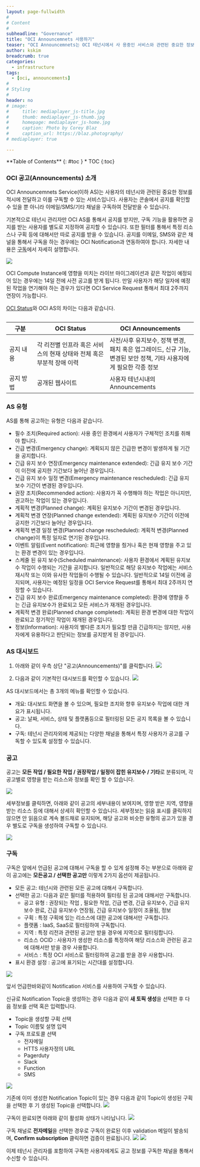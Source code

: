 ```yaml
---
layout: page-fullwidth
#
# Content
#
subheadline: "Governance"
title: "OCI Announcemnets 사용하기"
teaser: "OCI Announcemnets는 OCI 테넌시에서 사 용중인 서비스와 관련된 중요한 정보(사용자 필수 조치 사항, 사전 및 사후 유지보수 작업 일정, 신규 기능/패치/업그레이드 정보 등)를 공지하고, 이를 구독할 수 있는 서비스입니다. OCI Announcemnets를 사용하는 방법에 대해서 설명합니다."
author: kskim
breadcrumb: true
categories:
  - infrastructure
tags:
  - [oci, announcements]
#
# Styling
#
header: no
# image:
#     title: mediaplayer_js-title.jpg
#     thumb: mediaplayer_js-thumb.jpg
#     homepage: mediaplayer_js-home.jpg
#     caption: Photo by Corey Blaz
#     caption_url: https://blaz.photography/
# mediaplayer: true

---
```


<div class="panel radius" markdown="1">
**Table of Contents**
{: #toc }
*  TOC
{:toc}
</div>

### OCI 공고(Announcements) 소개
OCI Announcemnets Service(이하 AS)는 사용자의 테넌시와 관련된 중요한 정보를 적시에 전달하고 이를 구독할 수 있는 서비스입니다. 사용자는 콘솔에서 공지를 확인할 수 있을 뿐 아니라 이메일/SMS/기타 채널을 구독하여 전달받을 수 있습니다. 

기본적으로 테넌시 관리자만 OCI AS를 통해서 공지를 받지만, 구독 기능을 활용하면 공지를 받는 사용자를 별도로 지정하여 공지할 수 있습니다. 또한 필터를 통해서 특정 리소스나 구획 등에 대해서만 따로 공지를 받을 수 있습니다. 공지를 이메일, SMS와 같은 채널을 통해서 구독을 하는 경우에는 OCI Notification과 연동하여야 합니다. 자세한 내용은 [구독](http://localhost:4000//infrastructure/oci-announcement/#%EA%B5%AC%EB%8F%85)에서 자세히 설명합니다.

![](/assets/img/infrastructure/announcements/oci_announcement_arch.png)

OCI Compute Instance에 영향을 미치는 라이브 마이그레이션과 같은 작업이 예정되어 있는 경우에는 14일 전에 사전 공고를 받게 됩니다. 만일 사용자가 해당 일자에 예정된 작업을 연기해야 하는 경우가 있다면 OCI Service Request 통해서 최대 2주까지 연장이 가능합니다.

[OCI Status](https://the-team-oasis.github.io/infrastructure/oci-status/)와 OCI AS의 차이는 다음과 같습니다.

<table class="table vl-table-bordered vl-table-divider-col" summary="스케쥴 태그 설명"><caption></caption><colgroup><col><col><col><col><col><col></colgroup><thead class="thead">
      <tr class="row">
      <th class="entry" id="About__entry__0" style="width:100px">구분</th>
      <th class="entry" id="About__entry__1" style="width:300px">OCI Status</th>
      <th class="entry" id="About__entry__2" style="width:300px">OCI Announcements</th>
      </tr>
      </thead><tbody class="tbody">
      <tr class="row">
      <td class="entry" headers="About__entry__0"><span class="ph">공지 내용</span></td>
      <td class="entry" headers="About__entry__1"><span class="ph">각 리전별 인프라 혹은 서비스의 현재 상태와 전체 혹은 부분적 장애 이력</span></td>
      <td class="entry" headers="About__entry__2"><span class="ph">사전/사후 유지보수, 정책 변경, 패치 혹은 업그레이드, 신규 기능, 변경된 보안 정책, 기타 사용자에게 필요한 각종 정보</span></td>
      </tr>
      <tr class="row">
      <td class="entry" headers="About__entry__1"><span class="ph">공지 방법</span></td>
      <td class="entry" headers="About__entry__2"><span class="ph">공개된 웹사이트</span></td>
      <td class="entry" headers="About__entry__3"><span class="ph">사용자 테넌시내의 Announcements</span></td>
      </tr>
      </tbody>
</table>

### AS 유형
AS를 통해 공고하는 유형은 다음과 같습니다.
- 필수 조치(Required action): 사용 중인 환경에서 사용자가 구체적인 조치를 취해야 합니다.
- 긴급 변경(Emergency change): 계획되지 않은 긴급한 변경이 발생하게 될 기간을 공지합니다.
- 긴급 유지 보수 연장(Emergency maintenance extended): 긴급 유지 보수 기간이 이전에 공지한 기간보다 늘어난 경우입니다.
- 긴급 유지 보수 일정 변경(Emergency maintenance rescheduled): 긴급 유지 보수 기간이 변경된 경우입니다.
- 권장 조치(Recommended action): 사용자가 꼭 수행해야 하는 작업은 아니지만, 권고하는 작업이 있는 경우입니다.
- 계획적 변경(Planned change): 계획된 유지보수 기간이 변경된 경우입니다.
- 계획적 변경 연장(Planned change extended): 계획된 유지보수 기간이 이전에 공지한 기간보다 늘어난 경우입니다.
- 계획적 변경 일정 변경(Planned change rescheduled): 계획적 변경(Planned change)이 특정 일자로 연기된 경우입니다.
- 이벤트 알림(Event notification): 최근에 영향을 줬거나 혹은 현재 영향을 주고 있는 환경 변경이 있는 경우입니다.
- 스케줄 된 유지 보수(Scheduled maintenance): 사용자 환경에서 계획된 유지보수 작업이 수행되는 기간을 공지합니다. 일반적으로 해당 유지보수 작업에는 서비스 재시작 또는 이와 유사한 작업들이 수행될 수 있습니다. 일반적으로 14일 이전에 공지되며, 사용자는 예정된 일정을 OCI Service Request를 통해서 최대 2주까지 연장할 수 있습니다.
- 긴급 유지 보수 완료(Emergency maintenance completed): 환경에 영향을 주는 긴급 유지보수가 완료되고 모든 서비스가 재개된 경우입니다.
- 계획적 변경 완료(Planned change completed): 계획된 환경 변경에 대한 작업이 완료되고 정기적인 작업이 재개된 경우입니다.
- 정보(Information): 사용자의 별다른 조치가 필요할 만큼 긴급하지는 않지만, 사용자에게 유용하다고 판단되는 정보를 공지받게 된 경우입니다.

### AS 대시보드
1) 아래와 같이 우측 상단 "공고(Announcements)"를 클릭합니다.
  ![](/assets/img/infrastructure/announcements/SCR-20230308-ngjg.png)

2) 다음과 같이 기본적인 대시보드를 확인할 수 있습니다.
  ![](/assets/img/infrastructure/announcements/SCR-20230308-nhfr.png)

AS 대시보드에서는 총 3개의 메뉴를 확인할 수 있습니다.
- 개요: 대시보드 화면을 볼 수 있으며, 필요한 조치와 향후 유지보수 작업에 대한 개요가 표시됩니다.
- 공고: 날짜, 서비스, 상태 및 플랫폼등으로 필터링된 모든 공지 목록을 볼 수 있습니다.
- 구독: 테넌시 관리자외에 제공되는 다양한 채널을 통해서 특정 사용자가 공고를 구독할 수 있도록 설정할 수 있습니다.

### 공고
공고는 **모든 작업 / 필요한 작업 / 권장작업 / 일정이 잡힌 유지보수 / 기타**로 분류되며, 각 공고별로 영향을 받는 리소스와 정보를 확인 할 수 있습니다.

![](/assets/img/infrastructure/announcements/SCR-20230310-gdgx.png)

세부정보를 클릭하면, 아래와 같이 공고의 세부내용이 보여지며, 영향 받은 지역, 영향을 받는 리소스 등에 대해서 상세히 확인할 수 있습니다. 세부정보는 읽음 표시를 클릭하지 않으면 안 읽음으로 계속 볼드채로 유지되며, 해당 공고와 비슷한 유형의 공고가 있을 경우 별도로 구독을 생성하여 구독할 수 있습니다.

![](/assets/img/infrastructure/announcements/SCR-20230310-gerr.png)

### 구독
구독은 앞에서 언급된 공고에 대해서 구독을 할 수 있게 설정해 주는 부분으로 아래와 같이 공고에는 **모든공고 / 선택한 공고만** 이렇게 2가지 옵션이 제공됩니다.
- 모든 공고:  테넌시와 관련된 모든 공고에 대해서 구독합니다. 
- 선택한 공고: 다음과 같은 필터를 적용하여 필터링 된 공고에 대해서만 구독합니다.
  - 공고 유형 : 권장되는 작업 , 필요한 작업, 긴급 변경, 긴급 유지보수, 긴급 유지보수 완료, 긴급 유지보수 연장됨, 긴급 유지보수 일정이 조율됨, 정보 
  - 구획 : 특정 구획에 있는 리소스에 대한 공고에 대해서만 구독합니다.
  - 플랫폼 : IaaS, SaaS로 필터링하여 구독합니다.
  - 지역 : 특정 리전과 관련된 공고만 받을 경우에 지역으로 필터링합니다.
  - 리소스 OCID : 사용자가 생성한 리소스를 특정하여 해당 리소스와 관련된 공고에 대해서만 받을 경우 사용합니다.
  - 서비스 : 특정 OCI 서비스로 필터링하여 공고를 받을 경우 사용합니다.
- 표시 환경 설정 : 공고에 표기되는 시간대를 설정합니다.

![](/assets/img/infrastructure/announcements/SCR-20230310-gbro.png)

앞서 언급한바와같이 Notification 서비스를 사용하여 구독할 수 있습니다.

신규로 Notification Topic을 생성하는 경우 다음과 같이 **새 토픽 생성**을 선택한 후 다음 정보를 선택 혹은 입력합니다.
- Topic을 생성할 구획 선택
- Topic 이름및 설명 입력 
- 구독 프로토콜 선택
  - 전자메일 
  - HTTS 사용자정의 URL 
  - Pagerduty
  - Slack
  - Function
  - SMS

![](/assets/img/infrastructure/announcements/SCR-20230310-nfai.png)

기존에 이미 생성한 Notification Topic이 있는 경우 다음과 같이 Topic이 생성된 구획을 선택한 후 기 생성된 Topic을 선택합니다.
![](/assets/img/infrastructure/announcements/SCR-20230310-ngst.png)

구독이 완료되면 아래와 같이 활성화 상태가 나타납니다.
![](/assets/img/infrastructure/announcements/SCR-20230310-nhfr.png)

구독 채널로 **전자메일**을 선택한 경우로 구독이 완료된 이후 validation 메일이 발송되며, **Confirm subscription** 클릭하면 검증이 완료됩니다.
![](/assets/img/infrastructure/announcements/SCR-20230310-gsiq.png)
![](/assets/img/infrastructure/announcements/SCR-20230310-gskz.png)

이제 테넌시 관리자를 포함하여 구독한 사용자에게도 공고 정보를 구독한 채널을 통해서 수신할 수 있습니다.